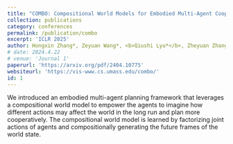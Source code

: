 ```yaml
---
title: "COMBO: Compositional World Models for Embodied Multi-Agent Cooperation"
collection: publications
category: conferences
permalink: /publication/combo
excerpt: 'ICLR 2025'
author: Hongxin Zhang*, Zeyuan Wang*, <b>Qiushi Lyu*</b>, Zheyuan Zhang, Sunli Chen, Tianmin Shu, Yilun Du, Chuang Gan
# date: 2024.4.22
# venue: 'Journal 1'
paperurl: 'https://arxiv.org/pdf/2404.10775'
websiteurl: 'https://vis-www.cs.umass.edu/combo/'
id: 1
---
```


We introduced an embodied multi-agent planning framework that leverages a compositional world model to empower the agents to imagine how different actions may affect the world in the long run and plan more cooperatively. The compositional world model is learned by factorizing joint actions of agents and compositionally generating the future frames of the world state.